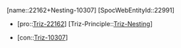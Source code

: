 ﻿---
type: TrizContradiction
aliases:
- 22162+Nesting-10307
license: CC BY-SA 4.0
copyright: https://github.com/SpocWeb
IsDeleted: false
IsReadOnly: false
Confidential: public
tags: 
- Triz/Contradiction
---
[name::22162+Nesting-10307]
[SpocWebEntityId::22991]
+ [pro::[Triz-22162](Triz-22162)]
[Triz-Principle::[Triz-Nesting](tech/Triz/Principle/Triz-Nesting.md)]
- [con::[Triz-10307](Triz-10307)]

